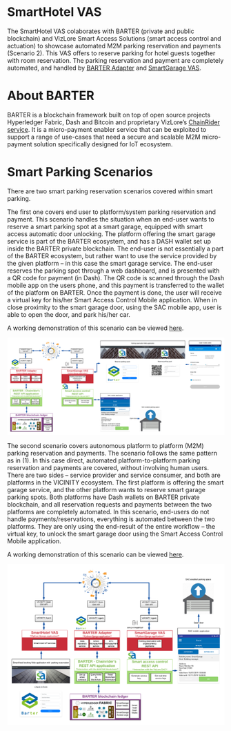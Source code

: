 # SmartHotel VAS

The SmartHotel VAS colaborates with BARTER (private and public blockchain) and VizLore Smart Access Solutions (smart access control and actuation) to showcase automated M2M parking reservation and payments (Scenario 2). This VAS offers to reserve parking for hotel guests together with room reservation. The parking reservation and payment are completely automated, and handled by [BARTER Adapter](https://github.com/vicinityh2020/vicinity-adapter-barter) and [SmartGarage VAS](https://github.com/vicinityh2020/vicinity-vas-smartgarage). 

# About BARTER 

BARTER is a blockchain framework built on top of open source projects Hyperledger Fabric, Dash and Bitcoin and proprietary VizLore’s [ChainRider service](https://chainrider.io/). It is a micro-payment enabler service that can be exploited to support a range of use-cases that need a secure and scalable M2M micro-payment solution specifically designed for IoT ecosystem.

# Smart Parking Scenarios

There are two smart parking reservation scenarios covered within smart parking. 

The first one covers end user to platform/system parking reservation and payment. This scenario handles the situation when an end-user wants to reserve a smart parking spot at a smart garage, equipped with smart access automatic door unlocking. The platform offering the smart garage service is part of the BARTER ecosystem, and has a DASH wallet set up inside the BARTER private blockchain. The end-user is not essentially a part of the BARTER ecosystem, but rather want to use the service provided by the given platform – in this case the smart garage service. The end-user reserves the parking spot through a web dashboard, and is presented with a QR code for payment (in Dash). The QR code is scanned through the Dash mobile app on the users phone, and this payment is transferred to the wallet of the platform on BARTER. Once the payment is done, the user will receive a virtual key for his/her Smart Access Control Mobile application. When in close proximity to the smart garage door, using the SAC mobile app, user is able to open the door, and park his/her car. 

A working demonstration of this scenario can be viewed [here](https://www.youtube.com/watch?v=jrqIGyOWNDU). 

![Scenario 1 - Architecture](architecture/Scenario1.png)

The second scenario covers autonomous platform to platform (M2M) parking reservation and payments. The scenario follows the same pattern as in (1). In this case direct, automated platform-to-platform parking reservation and payments are covered, without involving human users. There are two sides – service provider and service consumer, and both are platforms in the VICINITY ecosystem. The first platform is offering the smart garage service, and the other platform wants to reserve smart garage parking spots. Both platforms have Dash wallets on BARTER private blockchain, and all reservation requests and payments between the two platforms are completely automated. In this scenario, end-users do not handle payments/reservations, everything is automated between the two platforms. They are only using the end-result of the entire workflow – the virtual key, to unlock the smart garage door using the  Smart Access Control Mobile application.

A working demonstration of this scenario can be viewed [here](https://www.youtube.com/watch?v=CD2j8u2hmUs). 

![Scenario 2 - Architecture](architecture/Scenario2.png)


